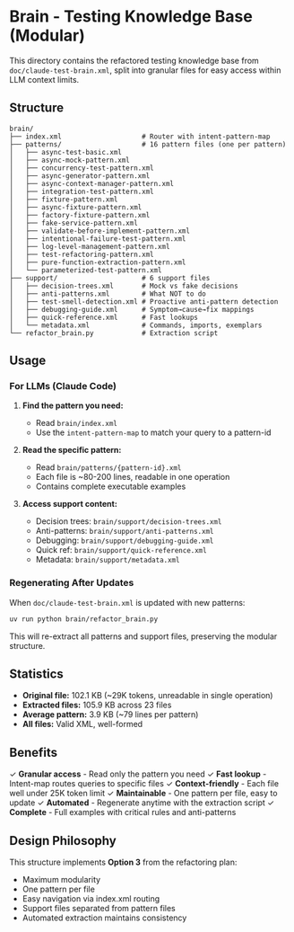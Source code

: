 # Brain - Testing Knowledge Base (Modular)

This directory contains the refactored testing knowledge base from `doc/claude-test-brain.xml`, split into granular files for easy access within LLM context limits.

## Structure

```
brain/
├── index.xml                    # Router with intent-pattern-map
├── patterns/                    # 16 pattern files (one per pattern)
│   ├── async-test-basic.xml
│   ├── async-mock-pattern.xml
│   ├── concurrency-test-pattern.xml
│   ├── async-generator-pattern.xml
│   ├── async-context-manager-pattern.xml
│   ├── integration-test-pattern.xml
│   ├── fixture-pattern.xml
│   ├── async-fixture-pattern.xml
│   ├── factory-fixture-pattern.xml
│   ├── fake-service-pattern.xml
│   ├── validate-before-implement-pattern.xml
│   ├── intentional-failure-test-pattern.xml
│   ├── log-level-management-pattern.xml
│   ├── test-refactoring-pattern.xml
│   ├── pure-function-extraction-pattern.xml
│   └── parameterized-test-pattern.xml
├── support/                     # 6 support files
│   ├── decision-trees.xml       # Mock vs fake decisions
│   ├── anti-patterns.xml        # What NOT to do
│   ├── test-smell-detection.xml # Proactive anti-pattern detection
│   ├── debugging-guide.xml      # Symptom→cause→fix mappings
│   ├── quick-reference.xml      # Fast lookups
│   └── metadata.xml             # Commands, imports, exemplars
└── refactor_brain.py            # Extraction script
```

## Usage

### For LLMs (Claude Code)

1. **Find the pattern you need:**
   - Read `brain/index.xml`
   - Use the `intent-pattern-map` to match your query to a pattern-id

2. **Read the specific pattern:**
   - Read `brain/patterns/{pattern-id}.xml`
   - Each file is ~80-200 lines, readable in one operation
   - Contains complete executable examples

3. **Access support content:**
   - Decision trees: `brain/support/decision-trees.xml`
   - Anti-patterns: `brain/support/anti-patterns.xml`
   - Debugging: `brain/support/debugging-guide.xml`
   - Quick ref: `brain/support/quick-reference.xml`
   - Metadata: `brain/support/metadata.xml`

### Regenerating After Updates

When `doc/claude-test-brain.xml` is updated with new patterns:

```bash
uv run python brain/refactor_brain.py
```

This will re-extract all patterns and support files, preserving the modular structure.

## Statistics

- **Original file:** 102.1 KB (~29K tokens, unreadable in single operation)
- **Extracted files:** 105.9 KB across 23 files
- **Average pattern:** 3.9 KB (~79 lines per pattern)
- **All files:** Valid XML, well-formed

## Benefits

✓ **Granular access** - Read only the pattern you need
✓ **Fast lookup** - Intent-map routes queries to specific files
✓ **Context-friendly** - Each file well under 25K token limit
✓ **Maintainable** - One pattern per file, easy to update
✓ **Automated** - Regenerate anytime with the extraction script
✓ **Complete** - Full examples with critical rules and anti-patterns

## Design Philosophy

This structure implements **Option 3** from the refactoring plan:
- Maximum modularity
- One pattern per file
- Easy navigation via index.xml routing
- Support files separated from pattern files
- Automated extraction maintains consistency
